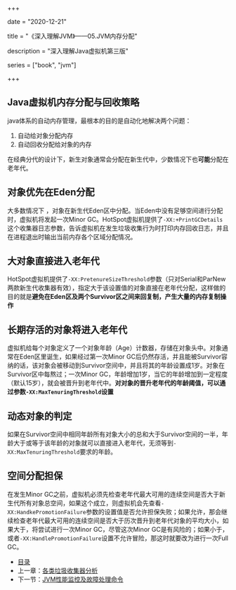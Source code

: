+++

date = "2020-12-21"

title = "《深入理解JVM》——05.JVM内存分配"

description = "深入理解Java虚拟机第三版"

series = ["book", "jvm"]

+++

## Java虚拟机内存分配与回收策略

java体系的自动内存管理，最根本的目的是自动化地解决两个问题：
1. 自动给对象分配内存
2. 自动回收分配给对象的内存

在经典分代的设计下，新生对象通常会分配在新生代中，少数情况下也**可能**分配在老年代。

对象优先在Eden分配
-

大多数情况下 ，对象在新生代Eden区中分配。当Eden中没有足够空间进行分配时，虚拟机将发起一次Minor GC。HotSpot虚拟机提供了`-XX:+PrintGCDetails`这个收集器日志参数，告诉虚拟机在发生垃圾收集行为时打印内存回收日志，并且在进程退出时输出当前内存各个区域分配情况。

大对象直接进入老年代
-

HotSpot虚拟机提供了`-XX:PretenureSizeThreshold`参数（只对Serial和ParNew两款新生代收集器有效），指定大于该设置值的对象直接在老年代分配，这样做的目的就是**避免在Eden区及两个Survivor区之间来回复制，产生大量的内存复制操作**

长期存活的对象将进入老年代
-

虚拟机给每个对象定义了一个对象年龄（Age）计数器，存储在对象头中。对象通常在Eden区里诞生，如果经过第一次Minor GC后仍然存活，并且能被Survivor容纳的话，该对象会被移动到Survivor空间中，并且将其的年龄设置成1岁。对象在Survivor区中每熬过；一次Minor GC，年龄增加1岁，当它的年龄增加到一定程度（默认15岁），就会被晋升到老年代中。**对对象的晋升老年代的年龄阈值，可以通过参数`-XX:MaxTenuringThreshold`设置**

动态对象的判定
-
如果在Survivor空间中相同年龄所有对象大小的总和大于Survivor空间的一半，年龄大于或等于该年龄的对象就可以直接进入老年代，无须等到`-XX:MaxTenuringThreshold`要求的年龄。

空间分配担保
-
在发生Minor GC之前，虚拟机必须先检查老年代最大可用的连续空间是否大于新生代所有对象总空间，如果这个成立，则虚拟机会先查看`-XX:HandkePromotionFailure`参数的设置值是否允许担保失败；如果允许，那会继续检查老年代最大可用的连续空间是否大于历次晋升到老年代对象的平均大小，如果大于，将尝试进行一次Minor GC，尽管这次Minor GC是有风险的；如果小于，或者`-XX:HandlePromotionFailure`设置不允许冒险，那这时就要改为进行一次Full GC。


- [目录](../)
- 上一章：[各类垃圾收集器分析](../jvm-4-GCer-detail)
- 下一节：[JVM性能监控及故障处理命令](../jvm-6-tool)


















































